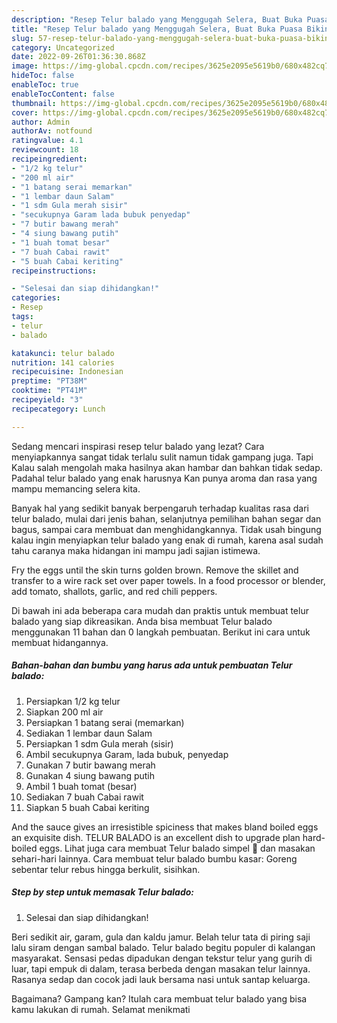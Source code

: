 ```yaml
---
description: "Resep Telur balado yang Menggugah Selera, Buat Buka Puasa Bikin Ngiler"
title: "Resep Telur balado yang Menggugah Selera, Buat Buka Puasa Bikin Ngiler"
slug: 57-resep-telur-balado-yang-menggugah-selera-buat-buka-puasa-bikin-ngiler
category: Uncategorized
date: 2022-09-26T01:36:30.868Z
image: https://img-global.cpcdn.com/recipes/3625e2095e5619b0/680x482cq70/telur-balado-foto-resep-utama.jpg
hideToc: false
enableToc: true
enableTocContent: false
thumbnail: https://img-global.cpcdn.com/recipes/3625e2095e5619b0/680x482cq70/telur-balado-foto-resep-utama.jpg
cover: https://img-global.cpcdn.com/recipes/3625e2095e5619b0/680x482cq70/telur-balado-foto-resep-utama.jpg
author: Admin
authorAv: notfound
ratingvalue: 4.1
reviewcount: 18
recipeingredient:
- "1/2 kg telur"
- "200 ml air"
- "1 batang serai memarkan"
- "1 lembar daun Salam"
- "1 sdm Gula merah sisir"
- "secukupnya Garam lada bubuk penyedap"
- "7 butir bawang merah"
- "4 siung bawang putih"
- "1 buah tomat besar"
- "7 buah Cabai rawit"
- "5 buah Cabai keriting"
recipeinstructions:

- "Selesai dan siap dihidangkan!"
categories:
- Resep
tags:
- telur
- balado

katakunci: telur balado 
nutrition: 141 calories
recipecuisine: Indonesian
preptime: "PT38M"
cooktime: "PT41M"
recipeyield: "3"
recipecategory: Lunch

---
```



Sedang mencari inspirasi resep telur balado yang lezat? Cara menyiapkannya sangat tidak terlalu sulit namun tidak gampang juga. Tapi Kalau salah mengolah maka hasilnya akan hambar dan bahkan tidak sedap. Padahal telur balado yang enak harusnya Kan punya aroma dan rasa yang mampu memancing selera kita.


Banyak hal yang sedikit banyak berpengaruh terhadap kualitas rasa dari telur balado, mulai dari jenis bahan, selanjutnya pemilihan bahan segar dan bagus, sampai cara membuat dan menghidangkannya. Tidak usah bingung kalau ingin menyiapkan telur balado yang enak di rumah, karena asal sudah tahu caranya maka hidangan ini mampu jadi sajian istimewa.

Fry the eggs until the skin turns golden brown. Remove the skillet and transfer to a wire rack set over paper towels. In a food processor or blender, add tomato, shallots, garlic, and red chili peppers.


Di bawah ini ada beberapa cara mudah dan praktis untuk membuat telur balado yang siap dikreasikan. Anda bisa membuat Telur balado menggunakan 11 bahan dan 0 langkah pembuatan. Berikut ini cara untuk membuat hidangannya.

<!--inarticleads1-->

##### Bahan-bahan dan bumbu yang harus ada untuk pembuatan Telur balado:

1. Persiapkan 1/2 kg telur
1. Siapkan 200 ml air
1. Persiapkan 1 batang serai (memarkan)
1. Sediakan 1 lembar daun Salam
1. Persiapkan 1 sdm Gula merah (sisir)
1. Ambil secukupnya Garam, lada bubuk, penyedap
1. Gunakan 7 butir bawang merah
1. Gunakan 4 siung bawang putih
1. Ambil 1 buah tomat (besar)
1. Sediakan 7 buah Cabai rawit
1. Siapkan 5 buah Cabai keriting


And the sauce gives an irresistible spiciness that makes bland boiled eggs an exquisite dish. TELUR BALADO is an excellent dish to upgrade plan hard-boiled eggs. Lihat juga cara membuat Telur balado simpel 🤤 dan masakan sehari-hari lainnya. Cara membuat telur balado bumbu kasar: Goreng sebentar telur rebus hingga berkulit, sisihkan. 

<!--inarticleads2-->

##### Step by step untuk memasak Telur balado:


1. Selesai dan siap dihidangkan!

Beri sedikit air, garam, gula dan kaldu jamur. Belah telur tata di piring saji lalu siram dengan sambal balado. Telur balado begitu populer di kalangan masyarakat. Sensasi pedas dipadukan dengan tekstur telur yang gurih di luar, tapi empuk di dalam, terasa berbeda dengan masakan telur lainnya. Rasanya sedap dan cocok jadi lauk bersama nasi untuk santap keluarga. 

Bagaimana? Gampang kan? Itulah cara membuat telur balado yang bisa kamu lakukan di rumah. Selamat menikmati
